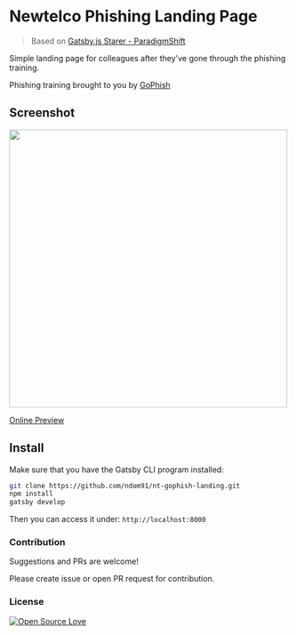 # Newtelco Phishing Landing Page

> Based on [Gatsby.js Starer - ParadigmShift](https://anubhavsrivastava.github.io/gatsby-starter-paradigmshift/)

Simple landing page for colleagues after they've gone through the phishing training. 

Phishing training brought to you by [GoPhish](getgophish.com)

## Screenshot

<img src="https://imgur.com/YSPAWfj.png" width="500">

[Online Preview](https://nt-gophish.netlify.com)

## Install

Make sure that you have the Gatsby CLI program installed:

```sh
git clone https://github.com/ndom91/nt-gophish-landing.git
npm install 
gatsby develop
```

Then you can access it under: `http://localhost:8000`

### Contribution

Suggestions and PRs are welcome!

Please create issue or open PR request for contribution.

### License

[![Open Source Love](https://badges.frapsoft.com/os/mit/mit.svg?v=102)](LICENSE)

